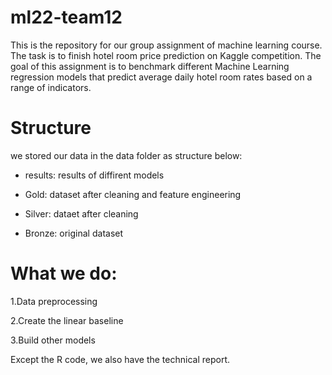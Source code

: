 # ml22-team12

This is the repository for our group assignment of machine learning course. The task is to finish hotel room price prediction on Kaggle competition. The goal of this assignment is to benchmark different Machine Learning regression models that predict average daily hotel room rates based on a range of indicators. 

# Structure 

we stored our data in the data folder as structure below: 

- results:
results of diffirent models 

- Gold:
dataset after cleaning and feature engineering 

- Silver:
dataet after cleaning 

- Bronze:
original dataset 
 
# What we do:

1.Data preprocessing

2.Create the linear baseline 

3.Build other models

Except the R code, we also have the technical report. 
